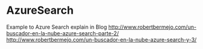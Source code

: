 # AzureSearch
Example to Azure Search explain in Blog
http://www.robertbermejo.com/un-buscador-en-la-nube-azure-search-parte-2/
http://www.robertbermejo.com/un-buscador-en-la-nube-azure-search-y-3/
